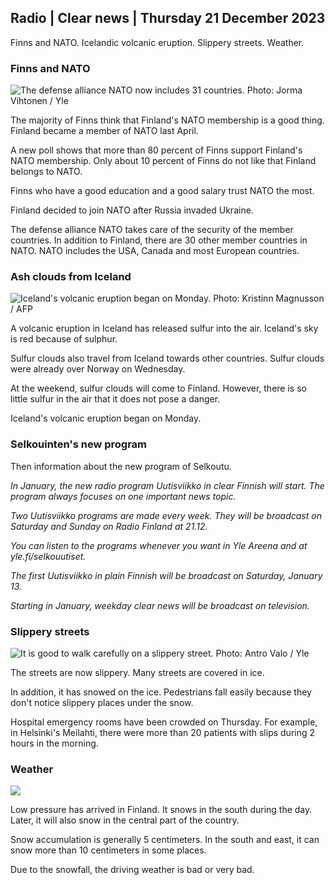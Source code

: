 ## Radio \| Clear news \| Thursday 21 December 2023

Finns and NATO. Icelandic volcanic eruption. Slippery streets. Weather.

### Finns and NATO

![The defense alliance NATO now includes 31 countries. Photo: Jorma Vihtonen / Yle](https://images.cdn.yle.fi/image/upload/c_crop,h_2944,w_5235,x_0,y_332/ar_1.7777777777777777,c_fill,g_faces,h_675,w_1200/dpr_1.0/q_auto:eco/f_auto/fl_lossy/v1700073539/39-1201236655503578335b)

The majority of Finns think that Finland's NATO membership is a good thing. Finland became a member of NATO last April.

A new poll shows that more than 80 percent of Finns support Finland's NATO membership. Only about 10 percent of Finns do not like that Finland belongs to NATO.

Finns who have a good education and a good salary trust NATO the most.

Finland decided to join NATO after Russia invaded Ukraine.

The defense alliance NATO takes care of the security of the member countries. In addition to Finland, there are 30 other member countries in NATO. NATO includes the USA, Canada and most European countries.

### Ash clouds from Iceland

![Iceland's volcanic eruption began on Monday. Photo: Kristinn Magnusson / AFP](https://images.cdn.yle.fi/image/upload/c_crop,h_1395,w_2480,x_0,y_258/ar_1.7777777777777777,c_fill,g_faces,h_675,w_1200/dpr_1.0/q_auto:eco/f_auto/fl_lossy/v1702985177/39-121778965817d7552de6)

A volcanic eruption in Iceland has released sulfur into the air. Iceland's sky is red because of sulphur.

Sulfur clouds also travel from Iceland towards other countries. Sulfur clouds were already over Norway on Wednesday.

At the weekend, sulfur clouds will come to Finland. However, there is so little sulfur in the air that it does not pose a danger.

Iceland's volcanic eruption began on Monday.

### Selkouinten's new program

Then information about the new program of Selkoutu.

*In January, the new radio program Uutisviikko in clear Finnish will start. The program always focuses on one important news topic.*

*Two Uutisviikko programs are made every week. They will be broadcast on Saturday and Sunday on Radio Finland at 21.12.*

*You can listen to the programs whenever you want in Yle Areena and at yle.fi/selkouutiset.*

*The first Uutisviikko in plain Finnish will be broadcast on Saturday, January 13.*

*Starting in January, weekday clear news will be broadcast on television.*

### Slippery streets

![It is good to walk carefully on a slippery street. Photo: Antro Valo / Yle](https://images.cdn.yle.fi/image/upload/c_crop,h_3510,w_6240,x_0,y_257/ar_1.7777777777777777,c_fill,g_faces,h_675,w_1200/dpr_1.0/q_auto:eco/f_auto/fl_lossy/v1702982198/39-12177286581706d0746c)

The streets are now slippery. Many streets are covered in ice.

In addition, it has snowed on the ice. Pedestrians fall easily because they don't notice slippery places under the snow.

Hospital emergency rooms have been crowded on Thursday. For example, in Helsinki's Meilahti, there were more than 20 patients with slips during 2 hours in the morning.

### Weather

![](https://images.cdn.yle.fi/image/upload/c_crop,h_1080,w_1919,x_0,y_0/ar_1.7777777777777777,c_fill,g_faces,h_675,w_1200/dpr_1.0/q_auto:eco/f_auto/fl_lossy/v1703175960/39-1219504658466ff1758b)

Low pressure has arrived in Finland. It snows in the south during the day. Later, it will also snow in the central part of the country.

Snow accumulation is generally 5 centimeters. In the south and east, it can snow more than 10 centimeters in some places.

Due to the snowfall, the driving weather is bad or very bad.